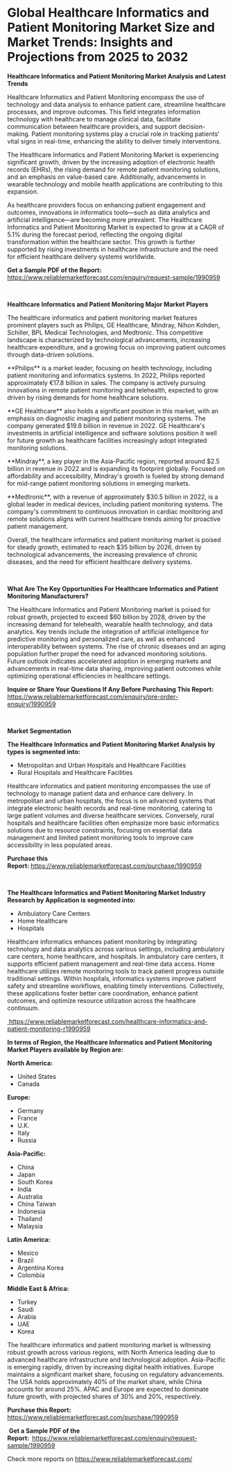 <p><h1>Global Healthcare Informatics and Patient Monitoring Market Size and Market Trends: Insights and Projections from 2025 to 2032</h1></p><p><strong>Healthcare Informatics and Patient Monitoring Market Analysis and Latest Trends</strong></p>
<p><p>Healthcare Informatics and Patient Monitoring encompass the use of technology and data analysis to enhance patient care, streamline healthcare processes, and improve outcomes. This field integrates information technology with healthcare to manage clinical data, facilitate communication between healthcare providers, and support decision-making. Patient monitoring systems play a crucial role in tracking patients' vital signs in real-time, enhancing the ability to deliver timely interventions.</p><p>The Healthcare Informatics and Patient Monitoring Market is experiencing significant growth, driven by the increasing adoption of electronic health records (EHRs), the rising demand for remote patient monitoring solutions, and an emphasis on value-based care. Additionally, advancements in wearable technology and mobile health applications are contributing to this expansion. </p><p>As healthcare providers focus on enhancing patient engagement and outcomes, innovations in informatics tools—such as data analytics and artificial intelligence—are becoming more prevalent. The Healthcare Informatics and Patient Monitoring Market is expected to grow at a CAGR of 5.1% during the forecast period, reflecting the ongoing digital transformation within the healthcare sector. This growth is further supported by rising investments in healthcare infrastructure and the need for efficient healthcare delivery systems worldwide.</p></p>
<p><strong>Get a Sample PDF of the Report:&nbsp;</strong> <a href="https://www.reliablemarketforecast.com/enquiry/request-sample/1990959?utm_campaign=3175&utm_medium=2&utm_source=Github&utm_content=ia&utm_term=08042025&utm_id=healthcare-informatics-and-patient-monitoring">https://www.reliablemarketforecast.com/enquiry/request-sample/1990959</a></p>
<p>&nbsp;</p>
<p><strong>Healthcare Informatics and Patient Monitoring Major Market Players</strong></p>
<p><p>The healthcare informatics and patient monitoring market features prominent players such as Philips, GE Healthcare, Mindray, Nihon Kohden, Schiller, BPL Medical Technologies, and Medtronic. This competitive landscape is characterized by technological advancements, increasing healthcare expenditure, and a growing focus on improving patient outcomes through data-driven solutions.</p><p>**Philips** is a market leader, focusing on health technology, including patient monitoring and informatics systems. In 2022, Philips reported approximately €17.8 billion in sales. The company is actively pursuing innovations in remote patient monitoring and telehealth, expected to grow driven by rising demands for home healthcare solutions.</p><p>**GE Healthcare** also holds a significant position in this market, with an emphasis on diagnostic imaging and patient monitoring systems. The company generated $19.8 billion in revenue in 2022. GE Healthcare's investments in artificial intelligence and software solutions position it well for future growth as healthcare facilities increasingly adopt integrated monitoring solutions.</p><p>**Mindray**, a key player in the Asia-Pacific region, reported around $2.5 billion in revenue in 2022 and is expanding its footprint globally. Focused on affordability and accessibility, Mindray's growth is fueled by strong demand for mid-range patient monitoring solutions in emerging markets.</p><p>**Medtronic**, with a revenue of approximately $30.5 billion in 2022, is a global leader in medical devices, including patient monitoring systems. The company's commitment to continuous innovation in cardiac monitoring and remote solutions aligns with current healthcare trends aiming for proactive patient management.</p><p>Overall, the healthcare informatics and patient monitoring market is poised for steady growth, estimated to reach $35 billion by 2026, driven by technological advancements, the increasing prevalence of chronic diseases, and the need for efficient healthcare delivery systems.</p></p>
<p>&nbsp;</p>
<p><strong>What Are The Key Opportunities For Healthcare Informatics and Patient Monitoring Manufacturers?</strong></p>
<p><p>The Healthcare Informatics and Patient Monitoring market is poised for robust growth, projected to exceed $60 billion by 2028, driven by the increasing demand for telehealth, wearable health technology, and data analytics. Key trends include the integration of artificial intelligence for predictive monitoring and personalized care, as well as enhanced interoperability between systems. The rise of chronic diseases and an aging population further propel the need for advanced monitoring solutions. Future outlook indicates accelerated adoption in emerging markets and advancements in real-time data sharing, improving patient outcomes while optimizing operational efficiencies in healthcare settings.</p></p>
<p><strong>Inquire or Share Your Questions If Any Before Purchasing This Report:</strong> <a href="https://www.reliablemarketforecast.com/enquiry/pre-order-enquiry/1990959?utm_campaign=3175&utm_medium=2&utm_source=Github&utm_content=ia&utm_term=08042025&utm_id=healthcare-informatics-and-patient-monitoring">https://www.reliablemarketforecast.com/enquiry/pre-order-enquiry/1990959</a></p>
<p>&nbsp;</p>
<p><strong>Market Segmentation</strong></p>
<p><strong>The Healthcare Informatics and Patient Monitoring Market Analysis by types is segmented into:</strong></p>
<p><ul><li>Metropolitan and Urban Hospitals and Healthcare Facilities</li><li>Rural Hospitals and Healthcare Facilities</li></ul></p>
<p><p>Healthcare informatics and patient monitoring encompasses the use of technology to manage patient data and enhance care delivery. In metropolitan and urban hospitals, the focus is on advanced systems that integrate electronic health records and real-time monitoring, catering to large patient volumes and diverse healthcare services. Conversely, rural hospitals and healthcare facilities often emphasize more basic informatics solutions due to resource constraints, focusing on essential data management and limited patient monitoring tools to improve care accessibility in less populated areas.</p></p>
<p><strong>Purchase this Report:&nbsp;</strong><a href="https://www.reliablemarketforecast.com/purchase/1990959?utm_campaign=3175&utm_medium=2&utm_source=Github&utm_content=ia&utm_term=08042025&utm_id=healthcare-informatics-and-patient-monitoring">https://www.reliablemarketforecast.com/purchase/1990959</a></p>
<p>&nbsp;</p>
<p><strong>The Healthcare Informatics and Patient Monitoring Market Industry Research by Application is segmented into:</strong></p>
<p><ul><li>Ambulatory Care Centers</li><li>Home Healthcare</li><li>Hospitals</li></ul></p>
<p><p>Healthcare informatics enhances patient monitoring by integrating technology and data analytics across various settings, including ambulatory care centers, home healthcare, and hospitals. In ambulatory care centers, it supports efficient patient management and real-time data access. Home healthcare utilizes remote monitoring tools to track patient progress outside traditional settings. Within hospitals, informatics systems improve patient safety and streamline workflows, enabling timely interventions. Collectively, these applications foster better care coordination, enhance patient outcomes, and optimize resource utilization across the healthcare continuum.</p></p>
<p><a href="https://www.reliablemarketforecast.com/healthcare-informatics-and-patient-monitoring-r1990959?utm_campaign=3175&utm_medium=2&utm_source=Github&utm_content=ia&utm_term=08042025&utm_id=healthcare-informatics-and-patient-monitoring">&nbsp;https://www.reliablemarketforecast.com/healthcare-informatics-and-patient-monitoring-r1990959</a></p>
<p><strong>In terms of Region, the Healthcare Informatics and Patient Monitoring Market Players available by Region are:</strong></p>
<p>
    <p> <strong> North America: </strong>
        <ul>
            <li>United States</li>
            <li>Canada</li>
        </ul>
        </p> 
    <p> <strong> Europe: </strong>
        <ul>
            <li>Germany</li>
            <li>France</li>
            <li>U.K.</li>
            <li>Italy</li>
            <li>Russia</li>
        </ul>
        </p> 
    <p> <strong> Asia-Pacific: </strong>
        <ul>
            <li>China</li>
            <li>Japan</li>
            <li>South Korea</li>
            <li>India</li>
            <li>Australia</li>
            <li>China Taiwan</li>
            <li>Indonesia</li>
            <li>Thailand</li>
            <li>Malaysia</li>
        </ul>
        </p> 
    <p> <strong> Latin America: </strong>
        <ul>
            <li>Mexico</li>
            <li>Brazil</li>
            <li>Argentina Korea</li>
            <li>Colombia</li>
        </ul>
        </p> 
    <p> <strong> Middle East & Africa: </strong>
        <ul>
            <li>Turkey</li>
            <li>Saudi</li>
            <li>Arabia</li>
            <li>UAE</li>
            <li>Korea</li>
        </ul>
    </p>
    </p>
<p><p>The healthcare informatics and patient monitoring market is witnessing robust growth across various regions, with North America leading due to advanced healthcare infrastructure and technological adoption. Asia-Pacific is emerging rapidly, driven by increasing digital health initiatives. Europe maintains a significant market share, focusing on regulatory advancements. The USA holds approximately 40% of the market share, while China accounts for around 25%. APAC and Europe are expected to dominate future growth, with projected shares of 30% and 20%, respectively.</p></p>
<p><strong>Purchase this Report: </strong><a href="https://www.reliablemarketforecast.com/purchase/1990959?utm_campaign=3175&utm_medium=2&utm_source=Github&utm_content=ia&utm_term=08042025&utm_id=healthcare-informatics-and-patient-monitoring">https://www.reliablemarketforecast.com/purchase/1990959</a></p>
<p>&nbsp;<strong>Get a Sample PDF of the Report:&nbsp;&nbsp;</strong><a href="https://www.reliablemarketforecast.com/enquiry/request-sample/1990959?utm_campaign=3175&utm_medium=2&utm_source=Github&utm_content=ia&utm_term=08042025&utm_id=healthcare-informatics-and-patient-monitoring">https://www.reliablemarketforecast.com/enquiry/request-sample/1990959</a></p>
<p><strong></strong></p>
<p>Check more reports on <a href="https://www.reliablemarketforecast.com/?utm_campaign=3175&utm_medium=2&utm_source=Github&utm_content=ia&utm_term=08042025&utm_id=healthcare-informatics-and-patient-monitoring">https://www.reliablemarketforecast.com/</a></p>
